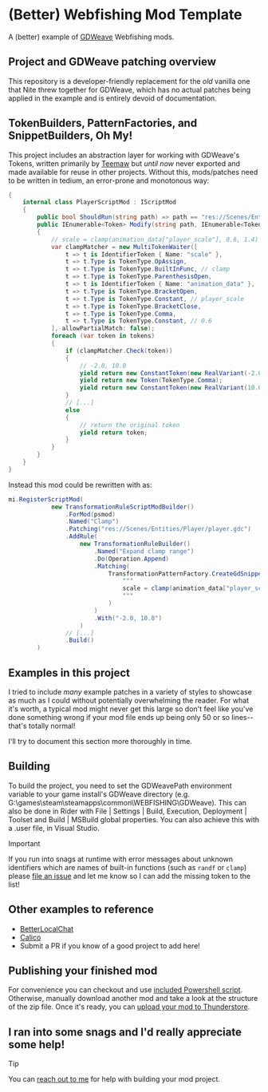 # (Better) Webfishing Mod Template

A (better) example of [GDWeave](https://github.com/NotNite/GDWeave) Webfishing mods.

## Project and GDWeave patching overview

This repository is a developer-friendly replacement for the _old_ vanilla one that Nite
threw together for GDWeave, which has no actual patches being applied in the example and
is entirely devoid of documentation.

## TokenBuilders, PatternFactories, and SnippetBuilders, Oh My!

This project includes an abstraction layer for working with
GDWeave's Tokens, written primarily by [Teemaw](https://teemaw.dev) but _until now_
never exported and made available for reuse in other projects. Without this, mods/patches
need to be written in tedium, an error-prone and monotonous way:

```cs
{
    internal class PlayerScriptMod : IScriptMod
    {
        public bool ShouldRun(string path) => path == "res://Scenes/Entities/Player/player.gdc";
        public IEnumerable<Token> Modify(string path, IEnumerable<Token> tokens)
        {
            // scale = clamp(animation_data["player_scale"], 0.6, 1.4) * Vector3.ONE
            var clampMatcher = new MultiTokenWaiter([
                t => t is IdentifierToken { Name: "scale" },
                t => t.Type is TokenType.OpAssign,
                t => t.Type is TokenType.BuiltInFunc, // clamp
                t => t.Type is TokenType.ParenthesisOpen,
                t => t is IdentifierToken { Name: "animation_data" },
                t => t.Type is TokenType.BracketOpen,
                t => t.Type is TokenType.Constant, // player_scale
                t => t.Type is TokenType.BracketClose,
                t => t.Type is TokenType.Comma,
                t => t.Type is TokenType.Constant, // 0.6
            ], allowPartialMatch: false);
            foreach (var token in tokens)
            {
                if (clampMatcher.Check(token))
                {
                    // -2.0, 10.0
                    yield return new ConstantToken(new RealVariant(-2.0));
                    yield return new Token(TokenType.Comma);
                    yield return new ConstantToken(new RealVariant(10.0));
                }
                // [...]
                else
                {
                    // return the original token
                    yield return token;
                }
            }
        }
    }
}
```

Instead this mod could be rewritten with as:
```cs
mi.RegisterScriptMod(
			new TransformationRuleScriptModBuilder()
				.ForMod(psmod)
				.Named("Clamp")
				.Patching("res://Scenes/Entities/Player/player.gdc")
				.AddRule(
					new TransformationRuleBuilder()
						.Named("Expand clamp range")
						.Do(Operation.Append)
						.Matching(
							TransformationPatternFactory.CreateGdSnippetPattern(
								"""
								scale = clamp(animation_data["player_scale"],
								"""
							)
						)
						.With("-2.0, 10.0")
                    )
                // [...]
				.Build()
		)
```

## Examples in this project

I tried to include _many_ example patches in a variety of styles to showcase as much as I could without potentially overwhelming
the reader. For what it's worth, a typical mod might never get this large so don't feel like you've done something wrong if your mod
file ends up being only 50 or so lines-- that's totally normal!

I'll try to document this section more thoroughly in time.

## Building

To build the project, you need to set the GDWeavePath environment variable to your game install's GDWeave directory
(e.g. G:\games\steam\steamapps\common\WEBFISHING\GDWeave).
This can also be done in Rider with File | Settings | Build, Execution, Deployment | Toolset and Build | MSBuild global properties.
You can also achieve this with a .user file, in Visual Studio.

> [!IMPORTANT]
> If you run into snags at runtime with error messages about unknown identifiers which are names of built-in functions (such as `randf` or `clamp`)
please [file an issue](https://github.com/binury/Toes.Tuner/issues) and let me know so I can add the missing token to the list!


## Other examples to reference
- [BetterLocalChat](https://github.com/binury/Toes.BetterLocalChat)
- [Calico](https://github.com/tma02/calico/tree/main)
- Submit a PR if you know of a good project to add here!



## Publishing your finished mod

For convenience you can checkout and use [included Powershell script](./publish.ps1). Otherwise, manually download another mod and take a look at the structure of the zip file.
Once it's ready, you can [upload your mod to Thunderstore](https://thunderstore.io/c/webfishing/create/).

## I ran into some snags and I'd really appreciate some help!
> [!TIP]
> You can [reach out to me](https://ko-fi.com/c/993813af6b) for help with building your mod project.